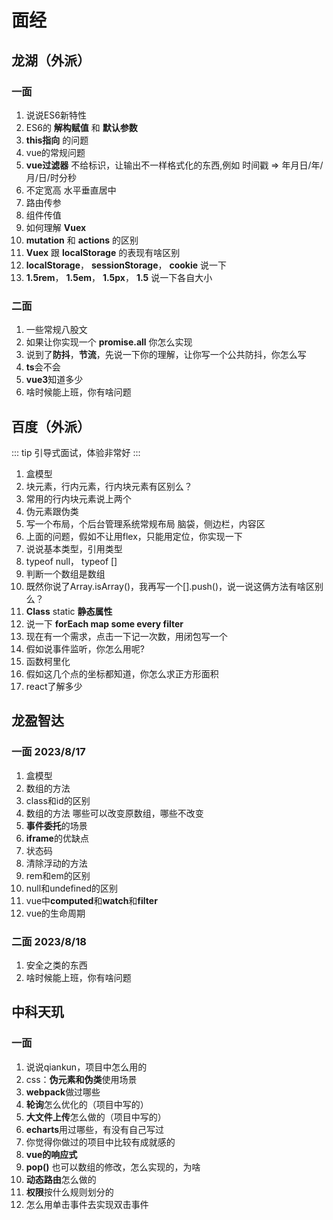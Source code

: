 # 面经

## 龙湖（外派）

### 一面
1. 说说ES6新特性
2. ES6的 **解构赋值** 和 **默认参数**
3. **this指向** 的问题
4. vue的常规问题
5. **vue过滤器** 不给标识，让输出不一样格式化的东西,例如 时间戳 => 年月日/年/月/日/时分秒
6. 不定宽高 水平垂直居中
7. 路由传参
8. 组件传值
9. 如何理解 **Vuex**
10. **mutation** 和 **actions** 的区别
11. **Vuex** 跟 **localStorage** 的表现有啥区别
12. **localStorage**， **sessionStorage**， **cookie** 说一下
13. **1.5rem**， **1.5em**， **1.5px**， **1.5** 说一下各自大小

### 二面
1. 一些常规八股文
2. 如果让你实现一个 **promise.all** 你怎么实现
3. 说到了**防抖**，**节流**，先说一下你的理解，让你写一个公共防抖，你怎么写
4. **ts**会不会
5. **vue3**知道多少
5. 啥时候能上班，你有啥问题

## 百度（外派）

::: tip
引导式面试，体验非常好
:::

1. 盒模型
2. 块元素，行内元素，行内块元素有区别么？
3. 常用的行内块元素说上两个
4. 伪元素跟伪类
5. 写一个布局，个后台管理系统常规布局 脑袋，侧边栏，内容区
6. 上面的问题，假如不让用flex，只能用定位，你实现一下
7. 说说基本类型，引用类型
8. typeof null， typeof []
9. 判断一个数组是数组
10. 既然你说了Array.isArray()，我再写一个[].push()，说一说这俩方法有啥区别么？
11. **Class** static **静态属性**
12. 说一下 **forEach map some every filter**
13. 现在有一个需求，点击一下记一次数，用闭包写一个
14. 假如说事件监听，你怎么用呢?
15. 函数柯里化
16. 假如这几个点的坐标都知道，你怎么求正方形面积
17. react了解多少

## 龙盈智达

### 一面  2023/8/17
1. 盒模型
2. 数组的方法
3. class和id的区别
4. 数组的方法 哪些可以改变原数组，哪些不改变
5. **事件委托**的场景
6. **iframe**的优缺点
7. 状态码
8. 清除浮动的方法
9. rem和em的区别
10. null和undefined的区别
11. vue中**computed**和**watch**和**filter**
12. vue的生命周期


### 二面  2023/8/18
1. 安全之类的东西
2. 啥时候能上班，你有啥问题


## 中科天玑

### 一面

1. 说说qiankun，项目中怎么用的
2. css：**伪元素和伪类**使用场景
3. **webpack**做过哪些
4. **轮询**怎么优化的（项目中写的）
5. **大文件上传**怎么做的（项目中写的）
6. **echarts**用过哪些，有没有自己写过
7. 你觉得你做过的项目中比较有成就感的
8. **vue的响应式**
9. **pop()** 也可以数组的修改，怎么实现的，为啥
10. **动态路由**怎么做的
11. **权限**按什么规则划分的
12. 怎么用单击事件去实现双击事件
